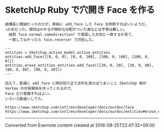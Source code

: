 # SketchUp Ruby で穴開き Face を作る
```
結構長い間謎だったのだが、単純に add_face した Face を削除すればいいようだ。
→だめだった。傾向はわかるが微妙な勾配がついた面などは予想は難しい。
　結局 face.normal.samedirection? で意図した方向と一致するか見て、
　一致してなかったら face.reverse! で対処した。

---
entities = Sketchup.active_model.active_entities
entities.add_face([[0, 0, 0], [0, 0, 100], [100, 0, 100], [100, 0, 0]])
entities.erase_entities entities.add_face([[20, 0, 20], [20, 0, 80], [80, 0, 80], [80, 0, 20]])
---

加えて、普通に add_face に時計回り正で点列を渡せばうまいこと SketchUp 側が Vertex の共有関係を作ってくれるので、
Face だけ意識すればよい。
いろいろ勘違いしてた。

https://www.sketchup.com/intl/en/developer/docs/ourdoc/face
https://www.sketchup.com/intl/en/developer/docs/ourdoc/entities#erase_entities
```

------------------------------------------------------------------------

Converted from Evernote content created at 2016-08-25T22:47:32+09:00